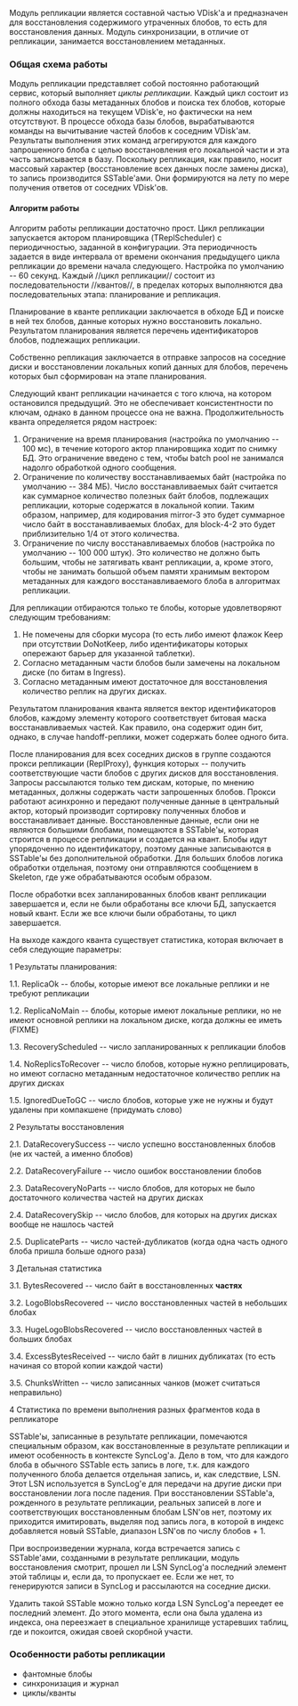 Модуль репликации является составной частью VDisk'а и предназначен для восстановления содержимого утраченных блобов, то есть для восстановления данных. Модуль синхронизации, в отличие от репликации, занимается восстановлением метаданных.

### Общая схема работы

Модуль репликации представляет собой постоянно работающий сервис, который выполняет _циклы репликации_. Каждый цикл состоит из полного обхода базы метаданных блобов и поиска тех блобов, которые должны находиться на текущем VDisk'е, но фактически на нем отсутствуют.
В процессе обхода базы блобов, вырабатываются команды на вычитывание частей блобов к соседним VDisk'ам. Результаты выполнения этих команд агрегируются для каждого запрошенного блоба с целью восстановления его локальной части и эта часть записывается в базу.
Поскольку репликация, как правило, носит массовый характер (восстановление всех данных после замены диска), то запись производится SSTable'ами. Они формируются на лету по мере получения ответов от соседних VDisk'ов.

#### Алгоритм работы

Алгоритм работы репликации достаточно прост. Цикл репликации запускается актором планировщика (TReplScheduler) с периодичностью, заданной в конфигурации. Эта периодичность задается в виде интервала от времени окончания предыдущего цикла репликации до времени начала следующего. Настройка по умолчанию -- 60 секунд. Каждый //цикл репликации// состоит из последовательности //квантов//, в пределах которых выполняются два последовательных этапа: планирование и репликация.

Планирование в кванте репликации заключается в обходе БД и поиске в ней тех блобов, данные которых нужно восстановить локально. Результатом планирования является перечень идентификаторов блобов, подлежащих репликации.

Собственно репликация заключается в отправке запросов на соседние диски и восстановлении локальных копий данных для блобов, перечень которых был сформирован на этапе планирования.

Следующий квант репликации начинается с того ключа, на котором остановился предыдущий. Это не обеспечивает консистентности по ключам, однако в данном процессе она не важна. Продолжительность кванта определяется рядом настроек:

1. Ограничение на время планирования (настройка по умолчанию -- 100 мс), в течение которого актор планировщика ходит по снимку БД. Это ограничение введено с тем, чтобы batch pool не занимался надолго обработкой одного сообщения.
2. Ограничение по количеству восстанавливаемых байт (настройка по умолчанию -- 384 МБ). Число восстанавливаемых байт считается как суммарное количество полезных байт блобов, подлежащих репликации, которые содержатся в локальной копии. Таким образом, например, для кодирования mirror-3 это будет суммарное число байт в восстанавливаемых блобах, для block-4-2 это будет приблизительно 1/4 от этого количества.
3. Ограничение по числу восстанавливаемых блобов (настройка по умолчанию -- 100 000 штук). Это количество не должно быть большим, чтобы не затягивать квант репликации, а, кроме этого, чтобы не занимать большой объем памяти хранимым вектором метаданных для каждого восстанавливаемого блоба в алгоритмах репликации.

Для репликации отбираются только те блобы, которые удовлетворяют следующим требованиям:

1. Не помечены для сборки мусора (то есть либо имеют флажок Keep при отсутствии DoNotKeep, либо идентификаторы которых опережают барьер для указанной таблетки).
2. Согласно метаданным части блобов были замечены на локальном диске (по битам в Ingress).
3. Согласно метаданным имеют достаточное для восстановления количество реплик на других дисках.

Результатом планирования кванта является вектор идентификаторов блобов, каждому элементу которого соответствует битовая маска восстанавливаемых частей. Как правило, она содержит один бит, однако, в случае handoff-реплики, может содержать более одного бита.

После планирования для всех соседних дисков в группе создаются прокси репликации (ReplProxy), функция которых -- получить соответствующие части блобов с других дисков для восстановления. Запросы рассылаются только тем дискам, которые, по мнению метаданных, должны содержать части запрошенных блобов. Прокси работают асинхронно и передают полученные данные в центральный актор, который производит сортировку полученных блобов и восстанавливает данные. Восстановленные данные, если они не являются большими блобами, помещаются в SSTable'ы, которая строится в процессе репликации и создается на квант. Блобы идут упорядоченно по идентификатору, поэтому данные записываются в SSTable'ы без дополнительной обработки. Для больших блобов логика обработки отдельная, поэтому они отправляются сообщением в Skeleton, где уже обрабатываются особым образом.

После обработки всех запланированных блобов квант репликации завершается и, если не были обработаны все ключи БД, запускается новый квант. Если же все ключи были обработаны, то цикл завершается.

На выходе каждого кванта существует статистика, которая включает в себя следующие параметры:

1 Результаты планирования:

  1.1. ReplicaOk -- блобы, которые имеют все локальные реплики и не требуют репликации

  1.2. ReplicaNoMain -- блобы, которые имеют локальные реплики, но не имеют основной реплики на локальном диске, когда должны ее иметь (FIXME)

  1.3. RecoveryScheduled -- число запланированных к репликации блобов
 
  1.4. NoReplicsToRecover -- число блобов, которые нужно реплицировать, но имеют согласно метаданным недостаточное количество реплик на других дисках
 
  1.5. IgnoredDueToGC -- число блобов, которые уже не нужны и будут удалены при компакшене (придумать слово)

2 Результаты восстановления

2.1. DataRecoverySuccess -- число успешно восстановленных блобов (не их частей, а именно блобов)

2.2. DataRecoveryFailure -- число ошибок восстановлении блобов

2.3. DataRecoveryNoParts -- число блобов, для которых не было достаточного количества частей на других дисках

2.4. DataRecoverySkip -- число блобов, для которых на других дисках вообще не нашлось частей

2.5. DuplicateParts -- число частей-дубликатов (когда одна часть одного блоба пришла больше одного раза)

3 Детальная статистика

3.1. BytesRecovered -- число байт в восстановленных **частях**

3.2. LogoBlobsRecovered -- число восстановленных частей в небольших блобах

3.3. HugeLogoBlobsRecovered -- число восстановленных частей в больших блобах

3.4. ExcessBytesReceived -- число байт в лишних дубликатах (то есть начиная со второй копии каждой части)

3.5. ChunksWritten -- число записанных чанков (может считаться неправильно)

4 Статистика по времени выполнения разных фрагментов кода в репликаторе

SSTable'ы, записанные в результате репликации, помечаются специальным образом, как восстановленные в результате репликации и имеют особенность в контексте SyncLog'а. Дело в том, что для каждого блоба в обычного SSTable есть запись в логе, т.к. для каждого полученного блоба делается отдельная запись, и, как следствие, LSN. Этот LSN используется в SyncLog'е для передачи на другие диски при восстановлении лога после падения. При восстановлении SSTable'а, рожденного в результате репликации, реальных записей в логе и соответствующих восстановленным блобам LSN'ов нет, поэтому их приходится имитировать, выделяя под запись лога, в которой в индекс добавляется новый SSTable, диапазон LSN'ов по числу блобов + 1. 

При воспроизведении журнала, когда встречается запись с SSTable'ами, созданными в результате репликации, модуль восстановления смотрит, прошел ли LSN SyncLog'а последний элемент этой таблицы и, если да, то пропускает ее. Если же нет, то генерируются записи в SyncLog и рассылаются на соседние диски.

Удалить такой SSTable можно только когда LSN SyncLog'а переедет ее последний элемент. До этого момента, если она была удалена из индекса, она переезжает в специальное хранилище устаревших таблиц, где и покоится, ожидая своей скорбной участи.

### Особенности работы репликации

* фантомные блобы
* синхронизация и журнал
* циклы/кванты
